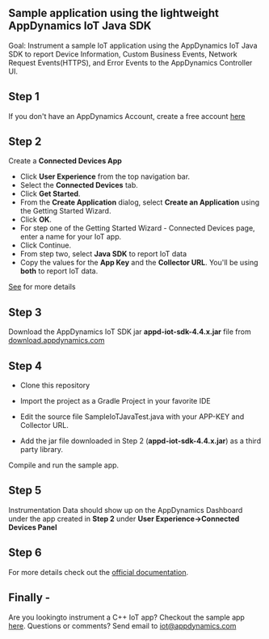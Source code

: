 ## Sample application using the lightweight AppDynamics IoT Java SDK
Goal: Instrument a sample IoT application using the AppDynamics IoT Java SDK to report Device Information, Custom Business Events, Network Request Events(HTTPS), and Error Events to the AppDynamics Controller UI.

## Step 1
If you don't have an AppDynamics Account, create a free account [here](https://www.appdynamics.com/free-trial/)

## Step 2 
Create a **Connected Devices App**

 * Click **User Experience** from the top navigation bar.
 * Select the **Connected Devices** tab.
 * Click **Get Started**.
 * From the **Create Application** dialog, select **Create an Application** using the Getting Started Wizard.
 * Click **OK**.
 * For step one of the Getting Started Wizard - Connected Devices page, enter a name for your IoT app.
 * Click Continue.
 * From step two, select **Java SDK** to report IoT data
 * Copy the values for the **App Key** and the **Collector URL**. You'll be using **both** to report IoT data.

  [See](https://docs.appdynamics.com/display/PRO44/Set+Up+and+Access+IoT+Monitoring#SetUpandAccessIoTMonitoring-iot-app-key) for more details

## Step 3
Download the AppDynamics IoT SDK jar **appd-iot-sdk-4.4.x.jar** file from [download.appdynamics.com](https://download.appdynamics.com/download/)

## Step 4
* Clone this repository

* Import the project as a Gradle Project in your favorite IDE

* Edit the source file SampleIoTJavaTest.java with your APP-KEY and Collector URL.
* Add the jar file downloaded in Step 2 (**appd-iot-sdk-4.4.x.jar**) as a third party library.

Compile and run the sample app.

## Step 5
Instrumentation Data should show up on the AppDynamics Dashboard under the app created in **Step 2** under 
**User Experience->Connected Devices Panel**

## Step 6
For more details check out the [official documentation](https://docs.appdynamics.com/display/PRO44/IoT+Monitoring).

## Finally -
Are you lookingto instrument a C++ IoT app? Checkout the sample app [here](https://github.com/Appdynamics/iot-cpp-sample-app).
Questions or comments? Send email to iot@appdynamics.com

